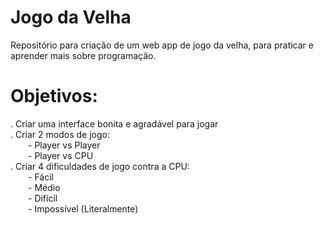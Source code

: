 # Jogo da Velha

Repositório para criação de um web app de jogo da velha, para praticar e aprender mais sobre programação.

# Objetivos:

. Criar uma interface bonita e agradável para jogar<br/>
. Criar 2 modos de jogo:<br/>
&emsp;&emsp;- Player vs Player<br/>
&emsp;&emsp;- Player vs CPU<br/>
. Criar 4 dificuldades de jogo contra a CPU:<br/>
&emsp;&emsp;- Fácil<br/>
&emsp;&emsp;- Médio<br/>
&emsp;&emsp;- Difícil<br/>
&emsp;&emsp;- Impossível (Literalmente)<br/>
